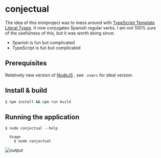 # conjectual

The idea of this miniproject was to mess around with [TypeScript Template Literal Types](https://www.typescriptlang.org/docs/handbook/2/template-literal-types.html). It now conjugates Spanish regular verbs. I am not 100% sure of the usefulness of this, but it was worth doing since:
- Spanish is fun but complicated
- TypeScript is fun but complicated

## Prerequisites
Relatively new version of [NodeJS](https://nodejs.org) , see `.nvmrc` for ideal version.

## Install & build
```bash
$ npm install && npm run build
```

## Running the application
```
$ node conjectual --help

  Usage
    $ node conjectual
```
![output](https://github.com/relicode/conjectual/assets/5746625/75ea0080-58e8-4b2e-b597-30317b9e9cd3)

